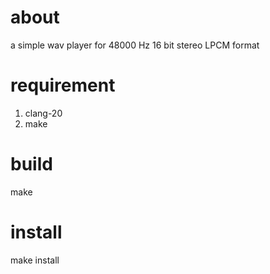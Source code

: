 # about

a simple wav player for 48000 Hz 16 bit stereo LPCM format

# requirement

1. clang-20
2. make

# build

make

# install

make install
